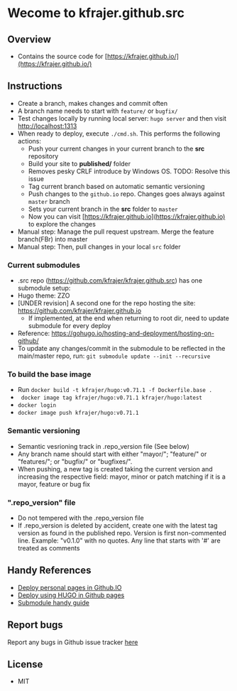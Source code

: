 # Wecome to kfrajer.github.src

## Overview

* Contains the source code for [https://kfrajer.github.io/](https://kfrajer.github.io/)

## Instructions
* Create a branch, makes changes and commit often
* A branch name needs to start with `feature/` or `bugfix/`
* Test changes locally by running local server: `hugo server` and then visit [http://localhost:1313](http://localhost:1313)
* When ready to deploy, execute `./cmd.sh`. This performs the following actions:
  - Push your current changes in your current branch to the **src** repository
  - Build your site to **published/** folder
  - Removes pesky CRLF introduce by Windows OS. TODO: Resolve this issue
  - Tag current branch based on automatic semantic versioning
  - Push changes to the `github.io` repo. Changes goes always against `master` branch
  - Sets your current branch in the **src** folder to `master`
  - Now you can visit [https://kfrajer.github.io](https://kfrajer.github.io) to explore the changes
* Manual step: Manage the pull request upstream. Merge the feature branch(FBr) into master
* Manual step: Then, pull changes in your local `src` folder

### Current submodules
* .src repo (https://github.com/kfrajer/kfrajer.github.src) has one submodule setup:
* Hugo theme: ZZO
* [UNDER revision] A second one for the repo hosting the site: https://github.com/kfrajer/kfrajer.github.io
  - If implemented, at the end when returning to root dir, need to update submodule for every deploy
* Reference: https://gohugo.io/hosting-and-deployment/hosting-on-github/
* To update any changes/commit in the submodule to be reflected in the main/master repo, run:
  `git submodule update --init --recursive`

### To build the base image
* Run `docker build -t kfrajer/hugo:v0.71.1 -f Dockerfile.base .`
* ` docker image tag kfrajer/hugo:v0.71.1 kfrajer/hugo:latest`
* `docker login`
* `docker image push kfrajer/hugo:v0.71.1`

### Semantic versioning
* Semantic vesrioning track in .repo_version file (See below)
* Any branch name should start with either "mayor/"; "feature/" or "features/"; or "bugfix/" or "bugfixes/". 
* When pushing, a new tag is created taking the current version and increasing the respective field: mayor, minor or patch matching if it is a mayor, feature or bug fix

### ".repo_version" file
* Do not tempered with the .repo_version file
* If .repo_version is deleted by accident, create one with the latest tag version as found in the published repo. Version is first non-commented line. Example: "v0.1.0" with no quotes. Any line that starts with '#' are treated as comments

## Handy References
* [Deploy personal pages in Github.IO](https://pages.github.com/)
* [Deploy using HUGO in Github pages](https://gohugo.io/hosting-and-deployment/hosting-on-github/)
* [Submodule handy guide](https://github.blog/2016-02-01-working-with-submodules/)

## Report bugs

Report any bugs in Github issue tracker [here](https://github.com/kfrajer/kfrajer.github.src/issues)

## License

* MIT
